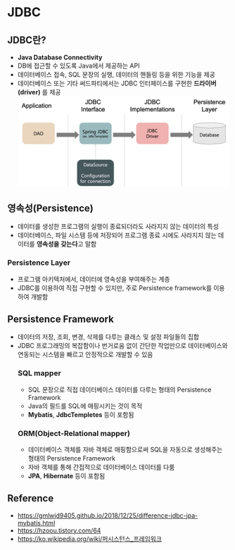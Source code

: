 # JDBC
## JDBC란?
* **Java Database Connectivity**
* DB에 접근할 수 있도록 Java에서 제공하는 API
* 데이터베이스 접속, SQL 문장의 실행, 데이터의 핸들링 등을 위한 기능을 제공
* 데이터베이스 또는 기타 써드파티에서는 JDBC 인터페이스를 구현한 **드라이버(driver)** 를 제공
![jdbc](/img/jdbc.png)

## 영속성(Persistence)
* 데이터를 생성한 프로그램의 실행이 종료되더라도 사라지지 않는 데이터의 특성
* 데이터베이스, 파일 시스템 등에 저장되어 프로그램 종료 시에도 사라지지 않는 데이터를 **영속성을 갖는다**고 말함
### Persistence Layer
* 프로그램 아키텍처에서, 데이터에 영속성을 부여해주는 계층
* JDBC를 이용하여 직접 구현할 수 있지만, 주로 Persistence framework를 이용하여 개발함

## Persistence Framework
* 데이터의 저장, 조회, 변경, 삭제를 다루는 클래스 및 설정 파일들의 집합
* JDBC 프로그래밍의 복잡함이나 번거로움 없이 간단한 작업만으로 데이터베이스와 연동되는 시스템을 빠르고 안정적으로 개발할 수 있음
    ### SQL mapper
    * SQL 문장으로 직접 데이터베이스 데이터를 다루는 형태의 Persistence Framework
    * Java의 필드를 SQL에 매핑시키는 것이 목적
    * **Mybatis**, **JdbcTempletes** 등이 포함됨
    ### ORM(Object-Relational mapper)
    * 데이터베이스 객체를 자바 객체로 매핑함으로써 SQL을 자동으로 생성해주는 형태의 Persistence Framework
    * 자바 객체를 통해 간접적으로 데이터베이스 데이터를 다룸
    * **JPA**, **Hibernate** 등이 포함됨
## Reference
* <https://gmlwjd9405.github.io/2018/12/25/difference-jdbc-jpa-mybatis.html>
* <https://hzoou.tistory.com/64>
* <https://ko.wikipedia.org/wiki/퍼시스턴스_프레임워크>